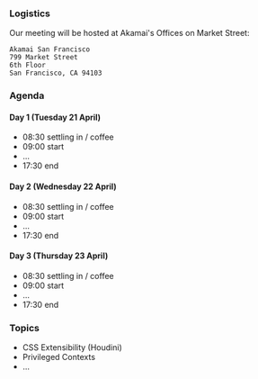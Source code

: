 ### Logistics

Our meeting will be hosted at Akamai's Offices on Market Street:

    Akamai San Francisco
    799 Market Street
    6th Floor
    San Francisco, CA 94103


### Agenda

#### Day 1 (Tuesday 21 April)

* 08:30 settling in / coffee
* 09:00 start
* ...
* 17:30 end

#### Day 2 (Wednesday 22 April)

* 08:30 settling in / coffee
* 09:00 start
* ...
* 17:30 end

#### Day 3 (Thursday 23 April)

* 08:30 settling in / coffee
* 09:00 start
* ...
* 17:30 end


### Topics

* CSS Extensibility (Houdini)
* Privileged Contexts
* ...

